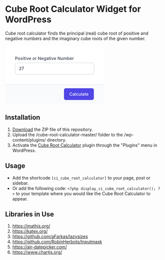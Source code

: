 # Cube Root Calculator Widget for WordPress

Cube root calculator finds the principal (real) cube root of positive and negative numbers and the imaginary cube roots of the given number.

![Cube Root Calculator Input Form](/assets/images/screenshot-1.png "Cube Root Calculator Input Form")

## Installation

1. [Download](https://github.com/pub-calculator-io/cube-root-calculator/archive/refs/heads/master.zip) the ZIP file of this repository.
2. Upload the /cube-root-calculator-master/ folder to the /wp-content/plugins/ directory.
3. Activate the [Cube Root Calculator](https://www.calculator.io/cube-root-calculator/ "Cube Root Calculator Homepage") plugin through the "Plugins" menu in WordPress.

## Usage
* Add the shortcode `[ci_cube_root_calculator]` to your page, post or sidebar.
* Or add the following code: `<?php display_ci_cube_root_calculator(); ?>` to your template where you would like the Cube Root Calculator to appear.

## Libraries in Use
1. https://mathjs.org/
2. https://katex.org/
3. https://github.com/aFarkas/lazysizes
4. https://github.com/RobinHerbots/Inputmask
5. https://air-datepicker.com/
6. https://www.chartjs.org/
